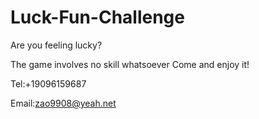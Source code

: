 # Luck-Fun-Challenge

Are you feeling lucky?

The game involves no skill whatsoever
Come and enjoy it!


Tel:+19096159687

Email:zao9908@yeah.net
